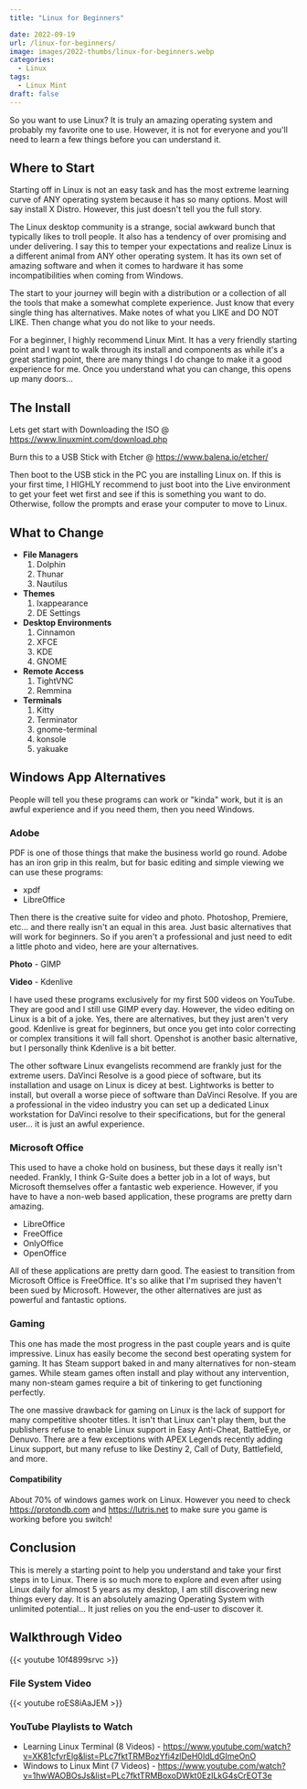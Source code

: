 ```yaml
---
title: "Linux for Beginners"

date: 2022-09-19
url: /linux-for-beginners/
image: images/2022-thumbs/linux-for-beginners.webp
categories:
  - Linux
tags:
  - Linux Mint
draft: false
---
```

So you want to use Linux? It is truly an amazing operating system and probably my favorite one to use. However, it is not for everyone and you'll need to learn a few things before you can understand it.<!--more-->
 
## Where to Start
Starting off in Linux is not an easy task and has the most extreme learning curve of ANY operating system because it has so many options. Most will say install X Distro. However, this just doesn't tell you the full story. 

The Linux desktop community is a strange, social awkward bunch that typically likes to troll people. It also has a tendency of over promising and under delivering. I say this to temper your expectations and realize Linux is a different animal from ANY other operating system. It has its own set of amazing software and when it comes to hardware it has some incompatibilities when coming from Windows. 

The start to your journey will begin with a distribution or a collection of all the tools that make a somewhat complete experience. Just know that every single thing has alternatives. Make notes of what you LIKE and DO NOT LIKE. Then change what you do not like to your needs. 

For a beginner, I highly recommend Linux Mint. It has a very friendly starting point and I want to walk through its install and components as while it's a great starting point, there are many things I do change to make it a good experience for me. Once you understand what you can change, this opens up many doors...

## The Install
Lets get start with Downloading the ISO @ <https://www.linuxmint.com/download.php>

Burn this to a USB Stick with Etcher @ <https://www.balena.io/etcher/>

Then boot to the USB stick in the PC you are installing Linux on. If this is your first time, I HIGHLY recommend to just boot into the Live environment to get your feet wet first and see if this is something you want to do. Otherwise, follow the prompts and erase your computer to move to Linux. 

## What to Change
- **File Managers**
	1. Dolphin
	2. Thunar
	3. Nautilus
- **Themes**
	1. lxappearance
	2. DE Settings
- **Desktop Environments**
	1. Cinnamon
	2. XFCE
	3. KDE
	4. GNOME
- **Remote Access**
	1. TightVNC
	2. Remmina
- **Terminals**
	1. Kitty
	2. Terminator
	3. gnome-terminal
	4. konsole
  5. yakuake

##  Windows App Alternatives
People will tell you these programs can work or "kinda" work, but it is an awful experience and if you need them, then you need Windows. 

### Adobe
PDF is one of those things that make the business world go round. Adobe has an iron grip in this realm, but for basic editing and simple viewing we can use these programs:

 - xpdf
 - LibreOffice

Then there is the creative suite for video and photo. Photoshop, Premiere, etc... and there really isn't an equal in this area. Just basic alternatives that will work for beginners. So if you aren't a professional and just need to edit a little photo and video, here are your alternatives.

**Photo** - GIMP

**Video** - Kdenlive

I have used these programs exclusively for my first 500 videos on YouTube. They are good and I still use GIMP every day. However, the video editing on Linux is a bit of a joke. Yes, there are alternatives, but they just aren't very good. Kdenlive is great for beginners, but once you get into color correcting or complex transitions it will fall short. Openshot is another basic alternative, but I personally think Kdenlive is a bit better. 

The other software Linux evangelists recommend are frankly just for the extreme users. DaVinci Resolve is a good piece of software, but its installation and usage on Linux is dicey at best. Lightworks is better to install, but overall a worse piece of software than DaVinci Resolve. If you are a professional in the video industry you can set up a dedicated Linux workstation for DaVinci resolve to their specifications, but for the general user... it is just an awful experience. 

### Microsoft Office
This used to have a choke hold on business, but these days it really isn't needed. Frankly, I think G-Suite does a better job in a lot of ways, but Microsoft themselves offer a fantastic web experience. However, if you have to have a non-web based application, these programs are pretty darn amazing. 

 - LibreOffice
 - FreeOffice
 - OnlyOffice
 - OpenOffice

All of these applications are pretty darn good. The easiest to transition from Microsoft Office is FreeOffice. It's so alike that I'm suprised they haven't been sued by Microsoft. However, the other alternatives are just as powerful and fantastic options. 

### Gaming
This one has made the most progress in the past couple years and is quite impressive. Linux has easily become the second best operating system for gaming. It has Steam support baked in and many alternatives for non-steam games. While steam games often install and play without any intervention, many non-steam games require a bit of tinkering to get functioning perfectly. 

The one massive drawback for gaming on Linux is the lack of support for many competitive shooter titles. It isn't that Linux can't play them, but the publishers refuse to enable Linux support in Easy Anti-Cheat, BattleEye, or Denuvo. There are a few exceptions with APEX Legends recently adding Linux support, but many refuse to like Destiny 2, Call of Duty, Battlefield, and more. 

#### Compatibility

About 70% of windows games work on Linux. However you need to check <https://protondb.com> and <https://lutris.net> to make sure you game is working before you switch! 

## Conclusion
This is merely a starting point to help you understand and take your first steps in to Linux. There is so much more to explore and even after using Linux daily for almost 5 years as my desktop, I am still discovering new things every day. It is an absolutely amazing Operating System with unlimited potential... It just relies on you the end-user to discover it. 

## Walkthrough Video

{{< youtube 10f4899srvc >}}

### File System Video

{{< youtube roES8iAaJEM >}}

### YouTube Playlists to Watch

- Learning Linux Terminal (8 Videos) - <https://www.youtube.com/watch?v=XK81cfvrElg&list=PLc7fktTRMBozYfi4zlDeH0IdLdGImeOnO>
- Windows to Linux Mint (7 Videos) - <https://www.youtube.com/watch?v=1hwWAOBOsJs&list=PLc7fktTRMBoxoDWkt0EzILkG4sCrEOT3e>